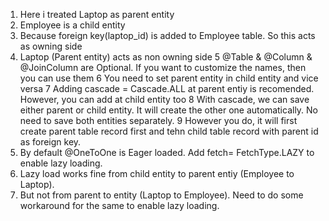 1. Here i treated Laptop as parent entity
2. Employee is a child entity
3. Because foreign key(laptop_id) is added to Employee table. So this acts as owning side
4. Laptop (Parent entity) acts as non owning side 
5  @Table & @Column & @JoinColumn are Optional. If you want to customize the names, then you can use them
6  You need to set parent entity in child entity and vice versa
7  Adding cascade = Cascade.ALL at parent entiy is recomended. However, you can add at child entity too
8  With cascade, we can save either parent or child entity. It will create the other one automatically. No need to save both entities separately. 
9  However you do, it will first create parent table record first and tehn child table record with parent id as foreign key.
10. By default @OneToOne is Eager loaded. Add fetch= FetchType.LAZY to enable lazy loading.
11. Lazy load works fine from child entity to parent entiy (Employee to Laptop).
12. But not from parent to entity (Laptop to Employee). Need to do some workaround for the same to enable lazy loading.